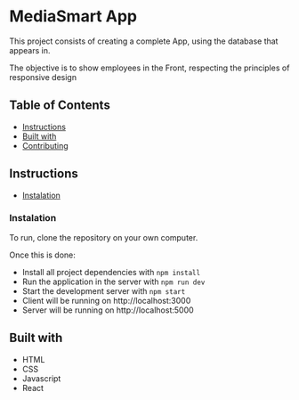 # MediaSmart App


This project consists of creating a complete App, using the database that appears in.

The objective is to show employees in the Front, respecting the principles of responsive design
## Table of Contents

* [Instructions](#instructions)
* [Built with](#build-with)
* [Contributing](#contributing)

## Instructions
* [Instalation](#instalation)

###  Instalation
To run, clone the repository on your own computer. 

Once this is done:
* Install all project dependencies with `npm install`
* Run the application in the server with `npm run dev`
* Start the development server with `npm start`
* Client will be running on http://localhost:3000
* Server will be running on http://localhost:5000

## Built with 
* HTML
* CSS
* Javascript
* React
